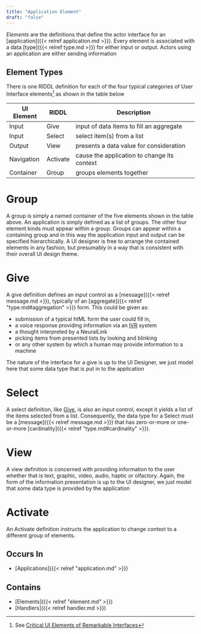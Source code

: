 ```yaml
---
title: "Application Element"
draft: "false"
---
```


*Elements* are the definitions that define the actor interface for an
[application]({{< relref application.md >}}). Every element is associated 
with a data [type]({{< relref type.md >}}) for either input or output. 
Actors using an application are either sending information

## Element Types
There is one RIDDL definition for each of the four typical categories of 
User Interface elements[^1] as shown in the table below

[^1]: See [Critical UI Elements of Remarkable Interfaces](https://www.peppersquare.com/blog/4-critical-ui-elements-of-remarkable-interfaces/) 


| UI Element | RIDDL    | Description                                  |
|------------|----------|----------------------------------------------|
| Input      | Give     | input of data items to fill an aggregate     |
| Input      | Select   | select item(s) from a list                   |
| Output     | View     | presents a data value for consideration      |
| Navigation | Activate | cause the application to change its context  |
| Container  | Group    | groups elements together                     |

# Group
A group is simply a named container of the five elements shown in the table 
above. An application is simply defined as a list of groups. The other four 
element kinds must appear within a group. Groups can appear within a 
containing group and in this way the application input and output can be
specified hierarchically. A UI designer is free to arrange the contained 
elements in any fashion, but presumably in a way that is consistent with
their overall UI design theme.

# Give
A give definition defines an input control as a 
[message]({{< relref message.md >}}), typically of an
[aggregate]({{< relref "type.md#aggregation" >}}) form.  This could be 
given as:
* submission of a typical htML form the user could fill in,
* a voice response providing information via an [IVR](https://wikipedia.com/en/IVR) system 
* a thought interpreted by a NeuralLink
* picking items from presented lists by looking and blinking
* or any other system by which a human may provide information to a machine 

The nature of the interface for a give is up to the UI Designer, we just model 
here that some data type that is put in to the application

# Select
A select definition, like [Give](#give), is also an input control, except it
yields a list of the items selected from a list. 
Consequently, the data type for a Select must be a
[message]({{< relref message.md >}}) that has zero-or-more or one-or-more 
[cardinality]({{< relref "type.md#cardinality" >}}).

# View
A view definition is concerned with providing information to the user whether
that is text, graphic, video, audio, haptic or olfactory. 
Again, the form of
the information presentation is up to the UI designer, we just model that some
data type is provided by the application

# Activate
An Activate definition instructs the application to change context to a 
different group of elements.

## Occurs In
* [Applications]({{< relref "application.md" >}})

## Contains
* [Elements]({{< relref "element.md" >}})
* [Handlers]({{< relref handler.md >}})


